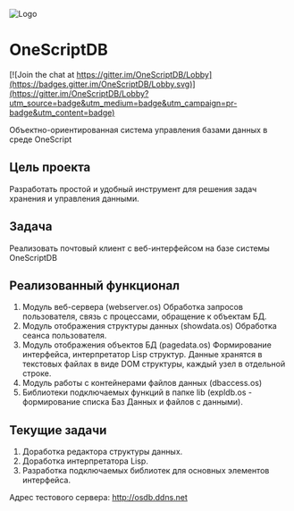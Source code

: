 ![Logo](https://github.com/vasvl123/OneScriptDB/blob/master/resource/osdb.png "OneScriptDB")

# OneScriptDB

[![Join the chat at https://gitter.im/OneScriptDB/Lobby](https://badges.gitter.im/OneScriptDB/Lobby.svg)](https://gitter.im/OneScriptDB/Lobby?utm_source=badge&utm_medium=badge&utm_campaign=pr-badge&utm_content=badge)

Объектно-ориентированная система управления базами данных в среде OneScript

## Цель проекта
Разработать простой и удобный инструмент для решения задач хранения и управления данными.

## Задача
Реализовать почтовый клиент с веб-интерфейсом на базе системы OneScriptDB

## Реализованный функционал
1. Модуль веб-сервера (webserver.os) Обработка запросов пользователя, связь с процессами, обращение к объектам БД.
2. Модуль отображения структуры данных (showdata.os) Обработка сеанса пользователя.
3. Модуль отображения объектов БД (pagedata.os) Формирование интерфейса, интерпретатор Lisp структур. Данные хранятся в текстовых файлах в виде DOM структуры, каждый узел в отдельной строке.
4. Модуль работы с контейнерами файлов данных (dbaccess.os)
5. Библиотеки подключаемых функций в папке lib (expldb.os - формирование списка Баз Данных и файлов с данными).

## Текущие задачи
1. Доработка редактора структуры данных.
2. Доработка интерпретатора Lisp.
3. Разработка подключаемых библиотек для основных элементов интерфейса.

Адрес тестового сервера: http://osdb.ddns.net
